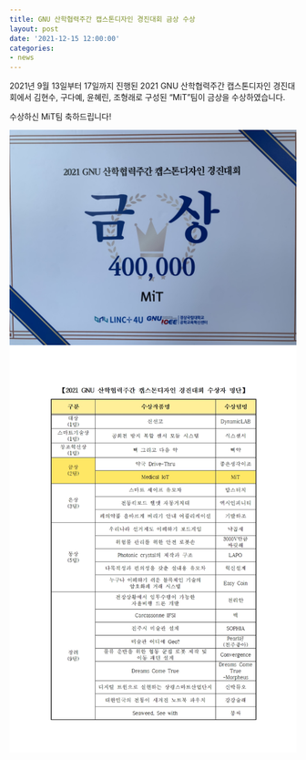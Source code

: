 ```yaml
---
title: GNU 산학협력주간 캡스톤디자인 경진대회 금상 수상
layout: post
date: '2021-12-15 12:00:00'
categories:
- news
---
```


2021년 9월 13일부터 17일까지 진행된 2021 GNU 산학협력주간 캡스톤디자인 경진대회에서 김현수, 구다예, 윤혜린, 조형래로 구성된 “MiT”팀이 금상을 수상하였습니다.

수상하신 MiT팀 축하드립니다!


<img src="/post_image/21_capstone.jpg" width="700">
<img src="/post_image/21_capstone_prize.jpg" width="700">